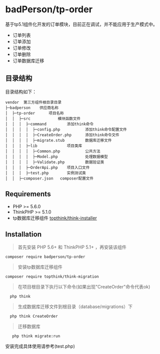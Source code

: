 badPerson/tp-order
===============

基于tp5.1组件化开发的订单模块，目前正在调试，并不能应用于生产模式中。

 + 订单列表
 + 订单添加
 + 订单修改
 + 订单删除
 + 订单数据库迁移
 
 ## 目录结构
 
 目录结构如下：
 
 ~~~
 vendor  第三方组件根目录目录
 ├─badperson    供应商名称
 │  ├─tp-order      项目名称
 │  │  ├─src            模块函数文件
 │  │  │  ├─command         添加think命令
 │  │  │  │  ├─config.php           添加think命令配置文件
 │  │  │  │  ├─CreateOrder.php      添加think命令文件
 │  │  │  │  ├─migrate.stub         数据库迁移文件
 │  │  │  ├─lib             项目类库
 │  │  │  │  ├─Common.php           公共方法
 │  │  │  │  ├─Model.php            处理数据模型
 │  │  │  │  ├─Validate.php         数据验证类
 │  │  │  ├─OrderApi.php    项目入口文件
 │  │  │  ├─test.php        实例测试类
 │  │  ├─composer.json   composer配置文件
 ~~~
 
 Requirements
 ------------
  - PHP >= 5.6.0
  - ThinkPHP >= 5.1.0
  -  tp数据库迁移组件 [topthink/think-installer](https://packagist.org/packages/topthink/think-migration)
  
 Installation
 ------------
 
 > 首先安装 PHP 5.6+ 和 ThinkPHP 5.1+ ，再安装该组件
 
 ```
 composer require badperson/tp-order
 ```
 > 安装tp数据库迁移组件
 
  ```
  composer require topthink/think-migration
  ```
 > 在项目根目录下执行以下命令(如果出现"CreateOrder"命令代表ok)
 
 ```
   php think
 ```
 > 生成数据库迁移文件到根目录（database/migrations）下
  
 ```
   php think CreateOrder
 ```

 > 迁移数据库
  
 ```
    php think migrate:run
 ```
 安装完成具体使用请参考(test.php)
  